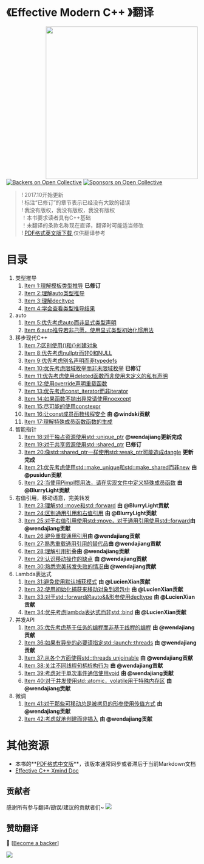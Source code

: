 # 《Effective Modern C++ 》翻译

<img src="https://github.com/kelthuzadx/EffectiveModernCppChinese/blob/master/0.Public/1.png?raw=true" align="right" weight="300" height="400"/>

[![Backers on Open Collective](https://opencollective.com/EffectiveModernCppChinese/backers/badge.svg)](#backers)
 [![Sponsors on Open Collective](https://opencollective.com/EffectiveModernCppChinese/sponsors/badge.svg)](#sponsors) 

> ! 2017.10开始更新<br>
> ! 标注“已修订”的章节表示已经没有大致的错误<br>
> ! 我没有版权，我没有版权，我没有版权<br>
> ！本书要求读者具有C++基础<br>
> ！未翻译的条款名称现在直译，翻译时可能适当修改<br>
> ! [PDF格式英文版下载](0.Public/EffectiveModernCpp.pdf),仅供翻译参考

# 目录
1. 类型推导
	1. [Item 1:理解模板类型推导](https://github.com/kelthuzadx/EffectiveModernCppChinese/blob/master/1.DeducingTypes/item1.md) __已修订__
	2. [Item 2:理解auto类型推导](https://github.com/kelthuzadx/EffectiveModernCppChinese/blob/master/1.DeducingTypes/item2.md)
	3. [Item 3:理解decltype](https://github.com/kelthuzadx/EffectiveModernCppChinese/blob/master/1.DeducingTypes/item3.md)
	3. [Item 4:学会查看类型推导结果](https://github.com/kelthuzadx/EffectiveModernCppChinese/blob/master/1.DeducingTypes/item4.md)
2. auto
	1. [Item 5:优先考虑auto而非显式类型声明](https://github.com/kelthuzadx/EffectiveModernCppChinese/blob/master/2.Auto/item5.md)
	2. [Item 6:auto推导若非己愿，使用显式类型初始化惯用法](https://github.com/kelthuzadx/EffectiveModernCppChinese/blob/master/2.Auto/item6.md)
3. 移步现代C++
	1. [Item 7:区别使用()和{}创建对象](https://github.com/kelthuzadx/EffectiveModernCppChinese/blob/master/3.MovingToModernCpp/item7.md)
	2. [Item 8:优先考虑nullptr而非0和NULL](https://github.com/kelthuzadx/EffectiveModernCppChinese/blob/master/3.MovingToModernCpp/item8.md)
	3. [Item 9:优先考虑别名声明而非typedefs](https://github.com/kelthuzadx/EffectiveModernCppChinese/blob/master/3.MovingToModernCpp/item9.md)
	4. [Item 10:优先考虑限域枚举而非未限域枚举](https://github.com/kelthuzadx/EffectiveModernCppChinese/blob/master/3.MovingToModernCpp/item10.md) __已修订__
	5. [Item 11:优先考虑使用deleted函数而非使用未定义的私有声明](https://github.com/kelthuzadx/EffectiveModernCppChinese/blob/master/3.MovingToModernCpp/item11.md)
	6. [Item 12:使用override声明重载函数](https://github.com/kelthuzadx/EffectiveModernCppChinese/blob/master/3.MovingToModernCpp/item12.md)
	7. [Item 13:优先考虑const_iterator而非iterator](https://github.com/kelthuzadx/EffectiveModernCppChinese/blob/master/3.MovingToModernCpp/item13.md)
	8. [Item 14:如果函数不抛出异常请使用noexcept](https://github.com/kelthuzadx/EffectiveModernCppChinese/blob/master/3.MovingToModernCpp/item14.md)
	9. [Item 15:尽可能的使用constexpr](https://github.com/kelthuzadx/EffectiveModernCppChinese/blob/master/3.MovingToModernCpp/item15.md)
	10. [Item 16:让const成员函数线程安全](https://github.com/kelthuzadx/EffectiveModernCppChinese/blob/master/3.MovingToModernCpp/item16.md) __由 @windski贡献__
	11. [Item 17:理解特殊成员函数函数的生成](https://github.com/kelthuzadx/EffectiveModernCppChinese/blob/master/3.MovingToModernCpp/item17.md) 
4. 智能指针
	1. [Item 18:对于独占资源使用std::unique_ptr](https://github.com/kelthuzadx/EffectiveModernCppChinese/blob/master/4.SmartPointers/item18.md) __@wendajiang更新完成__
	2. [Item 19:对于共享资源使用std::shared_ptr](https://github.com/kelthuzadx/EffectiveModernCppChinese/blob/master/4.SmartPointers/item19.md) __已修订__
	3. [Item 20:像std::shared_ptr一样使用std::weak_ptr可能造成dangle](https://github.com/kelthuzadx/EffectiveModernCppChinese/blob/master/4.SmartPointers/item20.md) __更新完成__
	4. [Item 21:优先考虑使用std::make_unique和std::make_shared而非new](https://github.com/kelthuzadx/EffectiveModernCppChinese/blob/master/4.SmartPointers/item21.md) __由 @pusidun贡献__
	5. [Item 22:当使用Pimpl惯用法，请在实现文件中定义特殊成员函数](https://github.com/kelthuzadx/EffectiveModernCppChinese/blob/master/4.SmartPointers/item22.md) __由 @BlurryLight贡献__
5. 右值引用，移动语意，完美转发
	1. [Item 23:理解std::move和std::forward](https://github.com/kelthuzadx/EffectiveModernCppChinese/blob/master/5.RRefMovSemPerfForw/item23.md) __由 @BlurryLight贡献__
	2. [Item 24:区别通用引用和右值引用](https://github.com/kelthuzadx/EffectiveModernCppChinese/blob/master/5.RRefMovSemPerfForw/item24.md) __由 @BlurryLight贡献__
	3. [Item 25:对于右值引用使用std::move，对于通用引用使用std::forward](https://github.com/kelthuzadx/EffectiveModernCppChinese/blob/master/5.RRefMovSemPerfForw/item25.md)__由 @wendajiang贡献__
	4. [Item 26:避免重载通用引用](https://github.com/kelthuzadx/EffectiveModernCppChinese/blob/master/5.RRefMovSemPerfForw/item26.md)__由 @wendajiang贡献__
	5. [Item 27:熟悉重载通用引用的替代品](https://github.com/kelthuzadx/EffectiveModernCppChinese/blob/master/5.RRefMovSemPerfForw/item27.md)__由 @wendajiang贡献__
	6. [Item 28:理解引用折叠](https://github.com/kelthuzadx/EffectiveModernCppChinese/blob/master/5.RRefMovSemPerfForw/item28.md)__由 @wendajiang贡献__
	7. [Item 29:认识移动操作的缺点](https://github.com/kelthuzadx/EffectiveModernCppChinese/blob/master/5.RRefMovSemPerfForw/item29.md) __由 @wendajiang贡献__
	8. [Item 30:熟悉完美转发失败的情况](https://github.com/kelthuzadx/EffectiveModernCppChinese/blob/master/5.RRefMovSemPerfForw/item30.md)__由 @wendajiang贡献__
6. Lambda表达式
	1. [Item 31:避免使用默认捕获模式](https://github.com/kelthuzadx/EffectiveModernCppChinese/blob/master/6.LambdaExpressions/item31.md) __由 @LucienXian贡献__
	2. [Item 32:使用初始化捕获来移动对象到闭包中](https://github.com/kelthuzadx/EffectiveModernCppChinese/blob/master/6.LambdaExpressions/item32.md) __由 @LucienXian贡献__
	3. [Item 33:对于std::forward的auto&&形参使用decltype](https://github.com/kelthuzadx/EffectiveModernCppChinese/blob/master/6.LambdaExpressions/item33.md) __由 @LucienXian贡献__
	4. [Item 34:优先考虑lambda表达式而非std::bind](https://github.com/kelthuzadx/EffectiveModernCppChinese/blob/master/6.LambdaExpressions/item34.md) __由 @LucienXian贡献__
7. 并发API
	1. [Item 35:优先考虑基于任务的编程而非基于线程的编程](https://github.com/kelthuzadx/EffectiveModernCppChinese/blob/master/7.5.TheConcurrencyAPI/Item35.md) __由 @wendajiang贡献__
	2. [Item 36:如果有异步的必要请指定std::launch::threads](https://github.com/kelthuzadx/EffectiveModernCppChinese/blob/master/7.5.TheConcurrencyAPI/item36.md) __由 @wendajiang贡献__
	3. [Item 37:从各个方面使得std::threads unjoinable](https://github.com/kelthuzadx/EffectiveModernCppChinese/blob/master/7.5.TheConcurrencyAPI/item37.md) __由 @wendajiang贡献__
	4. [Item 38:关注不同线程句柄析构行为](https://github.com/kelthuzadx/EffectiveModernCppChinese/blob/master/7.5.TheConcurrencyAPI/item38.md) __由 @wendajiang贡献__
	5. [Item 39:考虑对于单次事件通信使用void](https://github.com/kelthuzadx/EffectiveModernCppChinese/blob/master/7.5.TheConcurrencyAPI/item39.md) __由 @wendajiang贡献__
	6. [Item 40:对于并发使用std::atomic，volatile用于特殊内存区](https://github.com/kelthuzadx/EffectiveModernCppChinese/blob/master/7.5.TheConcurrencyAPI/item40.md) __由 @wendajiang贡献__
8. 微调
	1. [Item 41:对于那些可移动总是被拷贝的形参使用传值方式](https://github.com/kelthuzadx/EffectiveModernCppChinese/blob/master/8.Tweaks/item41.md) __由 @wendajiang贡献__
	2. [Item 42:考虑就地创建而非插入](https://github.com/kelthuzadx/EffectiveModernCppChinese/blob/master/8.Tweaks/item42.md) __由 @wendajiang贡献__

# 其他资源
+ 本书的**[PDF格式中文版](./0.Public/translated/translate-zh-combine.pdf)**，该版本通常同步或者滞后于当前Markdown文档
+ [Effective C++ Xmind Doc](./0.Public/EffectModernC++.xmind)

## 贡献者

感谢所有参与翻译/勘误/建议的贡献者们~
<a href="https://github.com/kelthuzadx/EffectiveModernCppChinese/graphs/contributors"><img src="https://opencollective.com/EffectiveModernCppChinese/contributors.svg?width=890&button=false" /></a>

## 赞助翻译

 🙏 [[Become a backer](https://opencollective.com/EffectiveModernCppChinese#backer)]

<a href="https://opencollective.com/EffectiveModernCppChinese#backers" target="_blank"><img src="https://opencollective.com/EffectiveModernCppChinese/backers.svg?width=890"></a>
